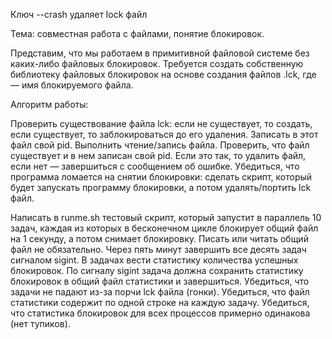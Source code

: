 Ключ --crash удаляет lock файл



Тема: совместная работа с файлами, понятие блокировок.

Представим, что мы работаем в примитивной файловой системе без каких-либо файловых блокировок. Требуется создать собственную библиотеку файловых блокировок на основе создания файлов <myfile>.lck, где <myfile> — имя блокируемого файла.

Алгоритм работы:

Проверить существование файла lck: если не существует, то создать, если существует, то заблокироваться до его удаления.
Записать в этот файл свой pid.
Выполнить чтение/запись файла.
Проверить, что файл существует и в нем записан свой pid. Если это так, то удалить файл, если нет — завершиться с сообщением об ошибке.
Убедиться, что программа ломается на снятии блокировки: сделать скрипт, который будет запускать программу блокировки, а потом удалять/портить lck файл.

Написать в runme.sh тестовый скрипт, который запустит в параллель 10 задач, каждая из которых в бесконечном цикле блокирует общий файл на 1 секунду, а потом снимает блокировку. Писать или читать общий файл не обязательно. Через пять минут завершить все десять задач сигналом sigint. В задачах вести статистику количества успешных блокировок. По сигналу sigint задача должна сохранить статистику блокировок в общий файл статистики и завершиться. Убедиться, что задачи не падают из-за порчи lck файла (гонки). Убедиться, что файл статистики содержит по одной строке на каждую задачу. Убедиться, что статистика блокировок для всех процессов примерно одинакова (нет тупиков).